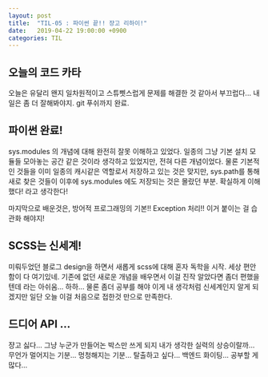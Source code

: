 ```yaml
---
layout: post
title:  "TIL-05 : 파이썬 끝!! 쟝고 리하이!"
date:   2019-04-22 19:00:00 +0900
categories: TIL
---
```



## 오늘의 코드 카타

오늘은 유달리 왠지 일차원적이고 스튜삣스럽게 문제를 해결한 것 같아서 부끄럽다...
내일은 좀 더 잘해봐야지. git 푸쉬까지 완료.


## 파이썬 완료!

sys.modules 의 개념에 대해 완전히 잘못 이해하고 있었다. 일종의 그냥 기본 설치 모듈들 모아놓는 공간 같은 것이라 생각하고 있었지만, 전혀 다른 개념이었다. 물론 기본적인 것들을 이미 일종의 캐시같은 역할로서 저장하고 있는 것은 맞지만, sys.path를 통해 새로 찾은 것들이 이후에 sys.modules 에도 저장되는 것은 몰랐던 부분. 확실하게 이해했다! 라고 생각한다!

마지막으로 배운것은, 방어적 프로그래밍의 기본!! Exception 처리!! 이거 붙이는 걸 습관화 해야지!


## SCSS는 신세계!

미뤄두었던 블로그 design을 하면서 새롭게 scss에 대해 혼자 독학을 시작. 세상 편안함이 다 여기있네. 
기존에 없던 새로운 개념을 배우면서 이걸 진작 알았다면 좀더 편했을텐데 라는 아쉬움... 하하...
물론 좀더 공부를 해야 이게 내 생각처럼 신세계인지 알게 되겠지만 일단 오늘 이걸 처음으로 접한것 만으로
만족한다.


## 드디어 API ...

쟝고 싫다... 그냥 누군가 만들어논 박스만 쓰게 되지 내가 생각한 실력의 상승이랄까...
무언가 멀어지는 기분... 멍청해지는 기분... 탈출하고 싶다...
백엔드 화이팅... 공부할 게 많다...
